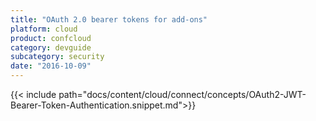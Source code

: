 ```yaml
---
title: "OAuth 2.0 bearer tokens for add-ons"
platform: cloud
product: confcloud
category: devguide
subcategory: security
date: "2016-10-09"
---
```

{{< include path="docs/content/cloud/connect/concepts/OAuth2-JWT-Bearer-Token-Authentication.snippet.md">}}
